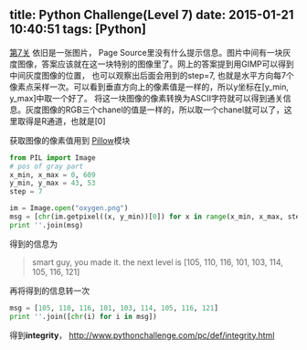 title: Python Challenge(Level 7)
date: 2015-01-21 10:40:51
tags: [Python]
---
[第7关](http://www.pythonchallenge.com/pc/def/oxygen.html)
依旧是一张图片， Page Source里没有什么提示信息。图片中间有一块灰度图像，答案应该就在这一块特别的图像里了。网上的答案提到用GIMP可以得到中间灰度图像的位置， 也可以观察出后面会用到的step=7, 也就是水平方向每7个像素点采样一次。可以看到垂直方向上的像素值是一样的，所以y坐标在[y_min, y_max]中取一个好了。 将这一块图像的像素转换为ASCII字符就可以得到通关信息。灰度图像的RGB三个chanel的值是一样的，所以取一个chanel就可以了，这里取得是R通道，也就是\[0\] 

获取图像的像素值用到 [Pillow](http://pillow.readthedocs.org/en/latest/reference/Image.html)模块
<!-- more -->

``` Python
from PIL import Image
# pos of gray part
x_min, x_max = 0, 609
y_min, y_max = 43, 53
step = 7

im = Image.open("oxygen.png")
msg = [chr(im.getpixel((x, y_min))[0]) for x in range(x_min, x_max, step)]
print ''.join(msg)
```

得到的信息为
> smart guy, you made it. the next level is [105, 110, 116, 101, 103, 114, 105, 116, 121]

再将得到的信息转一次
``` Python
msg = [105, 110, 116, 101, 103, 114, 105, 116, 121]
print ''.join([chr(i) for i in msg])
```

得到**integrity**， http://www.pythonchallenge.com/pc/def/integrity.html
